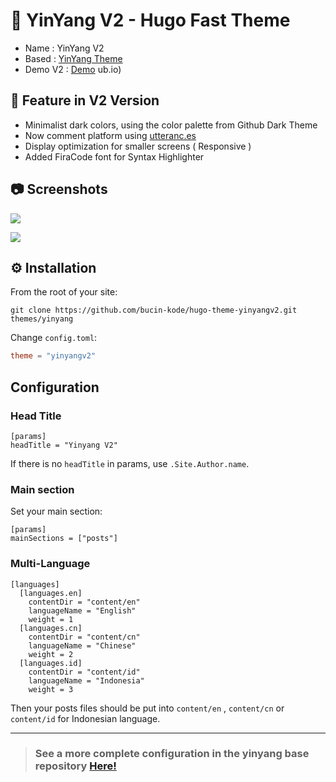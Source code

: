 # 👋 YinYang V2 - Hugo Fast Theme

- Name    : YinYang V2  
- Based   : [YinYang Theme](https://github.com/joway/hugo-theme-yinyang)  
- Demo V2 : [Demo](https://bucin-kode.github.io) ub.io)  

## 🔎 Feature in V2 Version

- Minimalist dark colors, using the color palette from Github Dark Theme
- Now comment platform using [utteranc.es](https://utteranc.es/)
- Display optimization for smaller screens ( Responsive )
- Added FiraCode font for Syntax Highlighter

## 📷 Screenshots

![](![image](https://user-images.githubusercontent.com/62005221/150907560-a00aef6c-f7bb-4cdb-8731-711cf76fe081.png)
)  

![](![image](https://user-images.githubusercontent.com/62005221/150907642-aac4cfae-0f92-4ecc-93d5-fbff01a903e8.png)
)

## ⚙ Installation

From the root of your site:

```shell
git clone https://github.com/bucin-kode/hugo-theme-yinyangv2.git themes/yinyang
```

Change `config.toml`:

```toml
theme = "yinyangv2"
```

## Configuration

### Head Title

```
[params]
headTitle = "Yinyang V2"
```

If there is no `headTitle` in params, use `.Site.Author.name`.

### Main section

Set your main section:

```
[params]
mainSections = ["posts"]
```

### Multi-Language

```
[languages]
  [languages.en]
    contentDir = "content/en"
    languageName = "English"
    weight = 1
  [languages.cn]
    contentDir = "content/cn"
    languageName = "Chinese"
    weight = 2
  [languages.id]
    contentDir = "content/id"
    languageName = "Indonesia"
    weight = 3
```

Then your posts files should be put into `content/en` , `content/cn` or `content/id` for Indonesian language.

---

> ### See a more complete configuration in the yinyang base repository [Here!](https://github.com/joway/hugo-theme-yinyang/blob/master/README.md)
